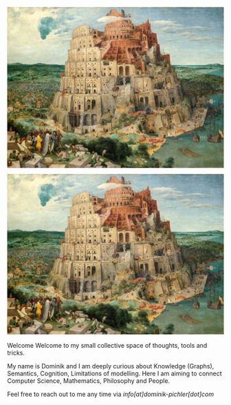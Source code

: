 
<img src="/_imgs/babel_bro.jpg" alt="Centered Image" style="display: block; margin-left: auto; margin-right: auto;" />

![alt text](/_imgs/babel_bro.jpg "Title")


Welcome Welcome to my small collective space of thoughts, tools and tricks. 

My name is Dominik and I am deeply curious about Knowledge (Graphs), Semantics, Cognition, Limitations of modelling. Here I am aiming to connect Computer Science, Mathematics, Philosophy and People.

Feel free to reach out to me any time via *info[at]dominik-pichler[dot]com*

